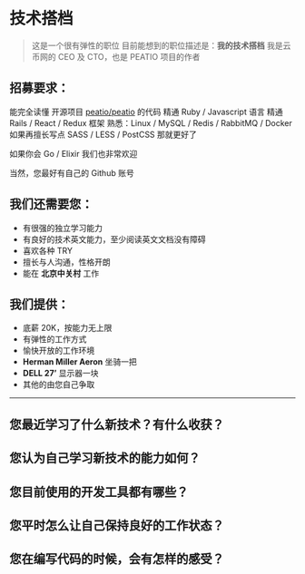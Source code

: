 # 技术搭档

> 这是一个很有弹性的职位
> 目前能想到的职位描述是：**我的技术搭档**
> 我是云币网的 CEO 及 CTO，也是 PEATIO 项目的作者

## 招募要求：

能完全读懂 开源项目 [peatio/peatio](https://github.com/peatio/peatio) 的代码
精通 Ruby / Javascript 语言
精通 Rails / React / Redux 框架
熟悉：Linux / MySQL / Redis / RabbitMQ / Docker
如果再擅长写点 SASS / LESS / PostCSS 那就更好了

如果你会 Go / Elixir 我们也非常欢迎

当然，您最好有自己的 Github 账号

## 我们还需要您：

- 有很强的独立学习能力
- 有良好的技术英文能力，至少阅读英文文档没有障碍
- 喜欢各种 TRY
- 擅长与人沟通，性格开朗
- 能在 **北京中关村** 工作

## 我们提供：

- 底薪 20K，按能力无上限
- 有弹性的工作方式
- 愉快开放的工作环境
- **Herman Miller Aeron** 坐骑一把
- **DELL 27’** 显示器一块
- 其他的由您自己争取

--------

## 您最近学习了什么新技术？有什么收获？

## 您认为自己学习新技术的能力如何？

## 您目前使用的开发工具都有哪些？

## 您平时怎么让自己保持良好的工作状态？

## 您在编写代码的时候，会有怎样的感受？
